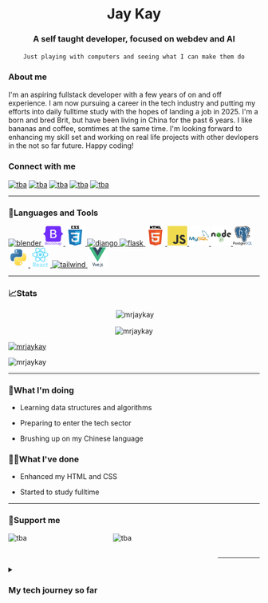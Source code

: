   <!-- Welcome section -->
<h1 align="center">Jay Kay</h1>
<h3 align="center">A self taught developer, focused on webdev and AI</h3>

  <!-- Tagline section -->
<p align="center"><code>Just playing with computers and seeing what I can make them do</code></p>

  <!-- About me section -->
<h3 align="left">About me</h3>
<p align="left"> I'm an aspiring fullstack developer with a few years of on and off experience. I am now pursuing a career in the tech industry and putting my efforts into daily fulltime study with the hopes of landing a job in 2025. I'm a born and bred Brit, but have been living in China for the past 6 years. I like bananas and coffee, somtimes at the same time. I'm looking forward to enhancing my skill set and working on real life projects with other devlopers in the not so far future. Happy coding! </p>

 <!-- Connect with me section -->
<h3 align="left">Connect with me</h3>
<p align="left">
<a href="https://twitter.com/tba" target="blank"><img align="center" src="https://raw.githubusercontent.com/rahuldkjain/github-profile-readme-generator/master/src/images/icons/Social/twitter.svg" alt="tba" height="30" width="40" /></a>
<a href="https://linkedin.com/in/tba" target="blank"><img align="center" src="https://raw.githubusercontent.com/rahuldkjain/github-profile-readme-generator/master/src/images/icons/Social/linked-in-alt.svg" alt="tba" height="30" width="40" /></a>
<a href="https://fb.com/tba" target="blank"><img align="center" src="https://raw.githubusercontent.com/rahuldkjain/github-profile-readme-generator/master/src/images/icons/Social/facebook.svg" alt="tba" height="30" width="40" /></a>
<a href="https://instagram.com/tba" target="blank"><img align="center" src="https://raw.githubusercontent.com/rahuldkjain/github-profile-readme-generator/master/src/images/icons/Social/instagram.svg" alt="tba" height="30" width="40" /></a>
<a href="https://www.youtube.com/c/tba" target="blank"><img align="center" src="https://raw.githubusercontent.com/rahuldkjain/github-profile-readme-generator/master/src/images/icons/Social/youtube.svg" alt="tba" height="30" width="40" /></a>
</p>
<hr></hr>

  
  <!-- Language and tools section -->
<h3 align="left">🧰Languages and Tools</h3>
<p align="left"> <a href="https://www.blender.org/" target="_blank" rel="noreferrer"> <img src="https://download.blender.org/branding/community/blender_community_badge_white.svg" alt="blender" width="40" height="40"/> </a> <a href="https://getbootstrap.com" target="_blank" rel="noreferrer"> <img src="https://raw.githubusercontent.com/devicons/devicon/master/icons/bootstrap/bootstrap-plain-wordmark.svg" alt="bootstrap" width="40" height="40"/> </a> <a href="https://www.w3schools.com/css/" target="_blank" rel="noreferrer"> <img src="https://raw.githubusercontent.com/devicons/devicon/master/icons/css3/css3-original-wordmark.svg" alt="css3" width="40" height="40"/> </a> <a href="https://www.djangoproject.com/" target="_blank" rel="noreferrer"> <img src="https://cdn.worldvectorlogo.com/logos/django.svg" alt="django" width="40" height="40"/> </a> <a href="https://flask.palletsprojects.com/" target="_blank" rel="noreferrer"> <img src="https://www.vectorlogo.zone/logos/pocoo_flask/pocoo_flask-icon.svg" alt="flask" width="40" height="40"/> </a> <a href="https://www.w3.org/html/" target="_blank" rel="noreferrer"> <img src="https://raw.githubusercontent.com/devicons/devicon/master/icons/html5/html5-original-wordmark.svg" alt="html5" width="40" height="40"/> </a> <a href="https://developer.mozilla.org/en-US/docs/Web/JavaScript" target="_blank" rel="noreferrer"> <img src="https://raw.githubusercontent.com/devicons/devicon/master/icons/javascript/javascript-original.svg" alt="javascript" width="40" height="40"/> </a> <a href="https://www.mysql.com/" target="_blank" rel="noreferrer"> <img src="https://raw.githubusercontent.com/devicons/devicon/master/icons/mysql/mysql-original-wordmark.svg" alt="mysql" width="40" height="40"/> </a> <a href="https://nodejs.org" target="_blank" rel="noreferrer"> <img src="https://raw.githubusercontent.com/devicons/devicon/master/icons/nodejs/nodejs-original-wordmark.svg" alt="nodejs" width="40" height="40"/> </a> <a href="https://www.postgresql.org" target="_blank" rel="noreferrer"> <img src="https://raw.githubusercontent.com/devicons/devicon/master/icons/postgresql/postgresql-original-wordmark.svg" alt="postgresql" width="40" height="40"/> </a> <a href="https://www.python.org" target="_blank" rel="noreferrer"> <img src="https://raw.githubusercontent.com/devicons/devicon/master/icons/python/python-original.svg" alt="python" width="40" height="40"/> </a> <a href="https://reactjs.org/" target="_blank" rel="noreferrer"> <img src="https://raw.githubusercontent.com/devicons/devicon/master/icons/react/react-original-wordmark.svg" alt="react" width="40" height="40"/> </a> <a href="https://tailwindcss.com/" target="_blank" rel="noreferrer"> <img src="https://www.vectorlogo.zone/logos/tailwindcss/tailwindcss-icon.svg" alt="tailwind" width="40" height="40"/> </a> <a href="https://vuejs.org/" target="_blank" rel="noreferrer"> <img src="https://raw.githubusercontent.com/devicons/devicon/master/icons/vuejs/vuejs-original-wordmark.svg" alt="vuejs" width="40" height="40"/> </a> </p>
<hr></hr>

  <!-- Github stats section -->
<h3 align="left">📈Stats</h3>
<p align="center">&nbsp;<img align="center" src="https://github-readme-stats.vercel.app/api?username=mrjaykay&show_icons=true&theme=dark" alt="mrjaykay" /></p>
<p align="center"><img align="center" src="https://github-readme-streak-stats.herokuapp.com/?user=mrjaykay&show_icons=true&theme=dark" alt="mrjaykay" /></p>
<p align="left"> <a href="https://github.com/ryo-ma/github-profile-trophy"><img src="https://github-profile-trophy.vercel.app/?username=mrjaykay&show_icons=true&theme=dark" alt="mrjaykay" /></a> </p>

  <!-- Profile views Section -->
<p align="left"> <img src="https://komarev.com/ghpvc/?username=mrjaykay&label=Profile%20views&color=0e75b6&style=flat" alt="mrjaykay" /> </p>
<hr></hr>

  <!-- What I'm doing section -->
<h3 align="left">🚧What I'm doing</h3>

- Learning data structures and algorithms 

- Preparing to enter the tech sector
  
- Brushing up on my Chinese language

  <!-- What I've done -->
<h3 align="left">🧑‍💻What I've done</h3>

- Enhanced my HTML and CSS 

- Started to study fulltime
  
<hr></hr>

  <!-- Support me -->
<h3 align="left">🤝Support me</h3>
<p><a href="https://www.buymeacoffee.com/tba"> <img align="left" src="https://cdn.buymeacoffee.com/buttons/v2/default-yellow.png" height="50" width="210" alt="tba" /></a><a href="https://ko-fi.com/tba"> <img align="left" src="https://cdn.ko-fi.com/cdn/kofi3.png?v=3" height="50" width="210" alt="tba" /></a></p><br><br>
<hr></hr>

  <!-- My tech journey Section -->
<details>
 <summary><h3>My tech journey so far</h3></summary>
 Born in Brighton, England but raised in the small historical town of Lewes. Like most children, I had a need to know how things worked and would often be taking odd electronics apart to see what was hiding inside. I started with the family computer which was a 486 running windows 95, but was told to stop taking it apart! It was shortly after I started to work at a local computer repair shop and devloped a deeper interest. Whilst working is was not only paid in actual money, but as a bonus the extremely nice owners would give me parts to start building my own computer! A pentium 2 running windows xp. Now I had my very own, powerful computer, I devlepoed a love for gaming and that took up a majorirty of my time and I never went back to taking all our household appliences apart. Fast forward to adulthood and the spark and interest has flooded back, and now I am on the journey to make up for lost time and learn day and night. I'm currently learning all that I can with the hope of transitioning into a software enigineering role in 2025.
